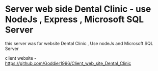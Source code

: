 # Server web side Dental Clinic - use NodeJs , Express , Microsoft SQL Server
 
this server was for website Dental Clinic , Use nodeJs and Microsoft SQL Server  

client website - https://github.com/Goddier1996/Client_web_site_Dental_Clinic 

  
  
  
  
     
 
